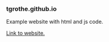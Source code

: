 ### tgrothe.github.io

Example website with html and js code.

[Link to website.](https://tgrothe.github.io/)
